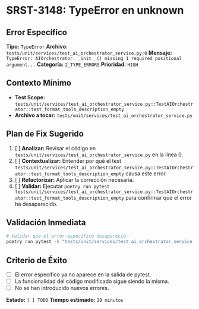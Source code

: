 # SRST-3148: TypeError en unknown

## Error Específico
**Tipo:** `TypeError`
**Archivo:** `tests/unit/services/test_ai_orchestrator_service.py:0`
**Mensaje:** `TypeError: AIOrchestrator.__init__() missing 1 required positional argument...`
**Categoría:** `2_TYPE_ERRORS`
**Prioridad:** `HIGH`

## Contexto Mínimo
- **Test Scope:** `tests/unit/services/test_ai_orchestrator_service.py::TestAIOrchestrator::test_format_tools_description_empty`
- **Archivo a tocar:** `tests/unit/services/test_ai_orchestrator_service.py`

## Plan de Fix Sugerido
1. [ ] **Analizar:** Revisar el código en `tests/unit/services/test_ai_orchestrator_service.py` en la línea 0.
2. [ ] **Contextualizar:** Entender por qué el test `tests/unit/services/test_ai_orchestrator_service.py::TestAIOrchestrator::test_format_tools_description_empty` causa este error.
3. [ ] **Refactorizar:** Aplicar la corrección necesaria.
4. [ ] **Validar:** Ejecutar `poetry run pytest tests/unit/services/test_ai_orchestrator_service.py::TestAIOrchestrator::test_format_tools_description_empty` para confirmar que el error ha desaparecido.

## Validación Inmediata
```bash
# Validar que el error específico desapareció
poetry run pytest -k "tests/unit/services/test_ai_orchestrator_service.py::TestAIOrchestrator::test_format_tools_description_empty" -v
```

## Criterio de Éxito
- [ ] El error específico ya no aparece en la salida de pytest.
- [ ] La funcionalidad del código modificado sigue siendo la misma.
- [ ] No se han introducido nuevos errores.

**Estado:** `[ ] TODO`
**Tiempo estimado:** `20 minutos`
